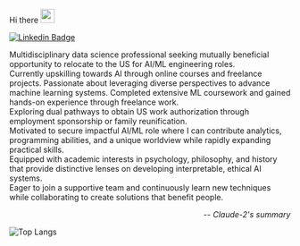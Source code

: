 Hi there    <img src="https://media.giphy.com/media/hvRJCLFzcasrR4ia7z/giphy.gif" width="25"> </samp>

[![Linkedin Badge](https://img.shields.io/badge/-LinkedIn-0e76a8?style=flat-square&logo=Linkedin&logoColor=white)](https://www.linkedin.com/in/viktor-ivanenko-b8504ba5/)

Multidisciplinary data science professional seeking mutually beneficial opportunity to relocate to the US for AI/ML engineering roles. <br>
Currently upskilling towards AI through online courses and freelance projects. Passionate about leveraging diverse perspectives to advance machine learning systems. Completed extensive ML coursework and gained hands-on experience through freelance work. <br>
Exploring dual pathways to obtain US work authorization through employment sponsorship or family reunification. <br>
Motivated to secure impactful AI/ML role where I can contribute analytics, programming abilities, and a unique worldview while rapidly expanding practical skills. <br>
Equipped with academic interests in psychology, philosophy, and history that provide distinctive lenses on developing interpretable, ethical AI systems. <br>
Eager to join a supportive team and continuously learn new techniques while collaborating to create solutions that benefit people. <br>

<p align="right">
<i>-- Claude-2's summary</i>
</p>

![Top Langs](https://github-readme-stats.vercel.app/api/top-langs/?username=xxxVIKTORxxx&layout=compact)
